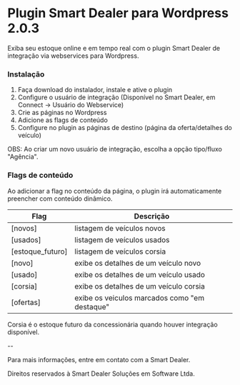 # Plugin Smart Dealer para Wordpress 2.0.3

Exiba seu estoque online e em tempo real com o plugin Smart Dealer de integração via webservices para Wordpress.

### Instalação

1. Faça download do instalador, instale e ative o plugin
2. Configure o usuário de integração (Disponível no Smart Dealer, em Connect -> Usuário do Webservice)
3. Crie as páginas no Wordpress
4. Adicione as flags de conteúdo
5. Configure no plugin as páginas de destino (página da oferta/detalhes do veículo)

OBS: Ao criar um novo usuário de integração, escolha a opção tipo/fluxo "Agência".

### Flags de conteúdo

Ao adicionar a flag no conteúdo da página, o plugin irá automaticamente preencher com conteúdo dinâmico.

| Flag          |  Descrição  |
| ------------- | ------------- 
| [novos]            | listagem de veículos novos
| [usados]            | listagem de veículos usados
| [estoque_futuro]            | listagem de veículos corsia
| [novo]            | exibe os detalhes de um veículo novo
| [usado]            | exibe os detalhes de um veículo usado
| [corsia]            | exibe os detalhes de um veículo corsia
| [ofertas]            | exibe os veiculos marcados como "em destaque"

Corsia é o estoque futuro da concessionária quando houver integração disponível. 

--

Para mais informações, entre em contato com a Smart Dealer.

Direitos reservados à Smart Dealer Soluções em Software Ltda.
